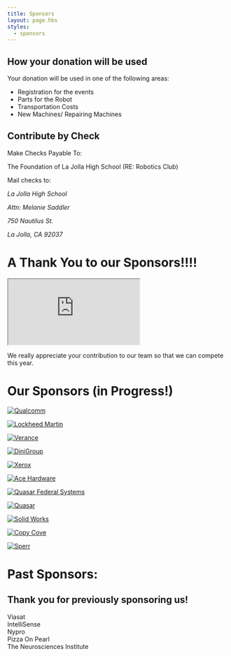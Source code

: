 ```yaml
---
title: Sponsors
layout: page.hbs
styles:
  - sponsors
---
```

## How your donation will be used

Your donation will be used in one of the following areas:

- Registration for the events
- Parts for the Robot
- Transportation Costs
- New Machines/ Repairing Machines

## Contribute by Check

Make Checks Payable To:

The Foundation of La Jolla High School (RE: Robotics Club)

Mail checks to:

<address>
  <p>La Jolla High School</p>
  <p>Attn: Melanie Saddler</p>
  <p>750 Nautilus St.</p>
  <p>La Jolla, CA 92037</p>
</address>

# A Thank You to our Sponsors!!!!

<div class="videowrapper">
  <iframe
  src="https://www.youtube.com/embed/eyh2N6vR9TE" allowfullscreen></iframe>
</div>

We really appreciate your contribution to our team so that we can compete this year.

# Our Sponsors (in Progress!)
<a href = "https://www.qualcomm.com" target="_blank" rel="external">
<p>
  <img src ="/images/sponsors/qualcomm-logo.svg" alt = "Qualcomm">
</p>
</a>
<a href = "https://www.lockheedmartin.com/us.html" target="_blank" rel="external">
<p>
  <img src ="/images/sponsors/lockheed-martin.svg" alt = "Lockheed Martin">
</p>
</a>
<a href = "https://www.verance.com/" target="_blank" rel="external">
<p>
  <img src ="/images/sponsors/verance.svg" alt = "Verance">
</p>
</a>
<a href = "http://www.dinigroup.com/web/index.php" target="_blank" rel="external">
<p>
  <img src ="/images/sponsors/dini-group.svg" alt = "DiniGroup">
</p>
</a>

<a href = "https://www.xerox.com/" target="_blank" rel="external">
<p>
  <img src ="/images/sponsors/xerox-logo-2008.svg" alt = "Xerox">
</p>
</a>

<!--![Verance Logo](/images/sponsors/verance.svg)-->
<a href = "http://www.acehardware.com/home/index.jsp" target="_blank" rel="external">
<p>
  <img src ="/images/sponsors/ace-hardware-logo.svg" alt = "Ace Hardware">
</p>
</a>
<!--![Ace Hardware Logo](/images/sponsors/ace-hardware.svg)-->



<a href = "http://www.quasarfs.com/" target="_blank" rel="external">
<p>
  <img src ="/images/sponsors/qfs-logo.svg" alt = "Quasar Federal Systems">
</p>
</a>
<a href = "http://www.quasarusa.com/" target="_blank" rel="external">
<p>
  <img src ="/images/sponsors/quasar.svg" alt = "Quasar">
</p>
</a>
<a href = "http://www.solidworks.com/" target="_blank" rel="external">
<p>
  <img src ="/images/sponsors/solidWorks-logo.svg" alt = "Solid Works">
</p>
</a>
<!--![SolidWorks Logo](/images/sponsors/SolidWorks_Logo.svg)!-->
<a href = "http://www.copycove.com/" target="_blank" rel="external">
<p>
  <img src ="/images/sponsors/copy-cove-logo.svg" alt = "Copy Cove">
</p>
</a>
<a href = "http://www.sperr.de/" target="_blank" rel="external">
<p>
  <img src ="/images/sponsors/sperr-logo.svg" alt = "Sperr">
</p>
</a>
<h1>Past Sponsors:</h1>
<div id ="Past spnsors">

  <h2>Thank you for previously sponsoring us!</h2>
  <p>

  Viasat
  <br>
  IntelliSense
  <br>
  Nypro
  <br>
  Pizza On Pearl
  <br>
  The Neurosciences Institute
  </p>
</div>
